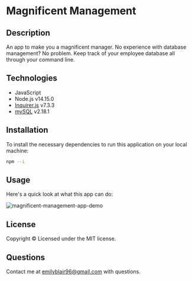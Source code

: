 # Magnificent Management

## Description
An app to make you a magnificent manager. No experience with database management? No problem. Keep track of your employee database all through your command line.  

## Technologies
* JavaScript
* Node.js v14.15.0
* [Inquirer.js](https://www.npmjs.com/package/inquirer) v7.3.3
* [mySQL](https://www.npmjs.com/package/mysql) v2.18.1

## Installation
To install the necessary dependencies to run this application on your local machine:

``` bash
npm --i
```

## Usage
Here's a quick look at what this app can do:  

![magnificent-management-app-demo](assets/cms-app-demo.gif)

## License
Copyright &copy; Licensed under the MIT license.

## Questions
Contact me at emilyblair96@gmail.com with questions.
